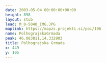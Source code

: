 ```yaml
---
date: 2003-05-04 00:00:00+00:00
height: 898
layout: stub
lead: M_0-5040_IMG.JPG
maplink: https://mapzs.projekti.si/poi/196
name: PolhograjskaGrmada
peak: 46.083811,14.332903
title: Polhograjska Grmada
x: 449
y: 105
---
```

